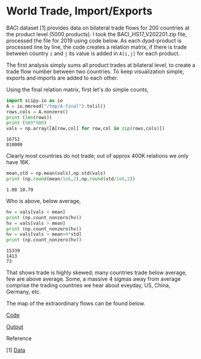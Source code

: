 # World Trade, Import/Exports

BACI dataset [1] provides data on bilateral trade flows for 200
countries at the product level (5000 products). I took the
BACI_HS17_V202201.zip file, processed the file for 2019 using code
below. As each dyad-product is processed line by line, the code
creates a relation matrix, if there is trade between country `i` and
`j` its value is added in `A[i,j]` for each product.

The first analysis simply sums all product trades at bilateral level,
to create a trade flow number between two countries. To keep
visualization simple, exports and imports are added to each other.

Using the final relation matrix, first let's do simple counts,

```python
import scipy.io as io
A = io.mmread("/tmp/A-final").tolil()
rows,cols = A.nonzero()
print (len(rows))
print (900*900)
vals = np.array([A[row,col] for row,col in zip(rows,cols)])
```

```text
16752
810000
```

Clearly most countries do not trade; out of approx 400K relations we
only have 16K. 

```python
mean,std = np.mean(vals),np.std(vals)
print (np.round(mean/1e6,2),np.round(std/1e6,2))
```

```text
1.08 10.79
```

Who is above, below average,

```python
hv = vals[vals < mean]
print (np.count_nonzero(hv))
hv = vals[vals > mean]
print (np.count_nonzero(hv))
hv = vals[vals > mean+4*std]
print (np.count_nonzero(hv))
```

```text
15339
1413
73
```

That shows trade is highly skewed; many countries trade below average,
few are above average. Some, a massive 4 sigmas away from average
comprise the trading countries we hear about eveyday, US, China,
Germany, etc.

The map of the extraordinary flows can be found below.

[Code](baci.py)

[Output](trade-out.html)

Reference

[1] [Data](http://www.cepii.fr/CEPII/en/bdd_modele/bdd_modele_item.asp?id=37)


